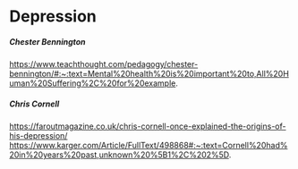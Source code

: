 

# Depression


##### Chester Bennington
https://www.teachthought.com/pedagogy/chester-bennington/#:~:text=Mental%20health%20is%20important%20to,All%20Human%20Suffering%2C%20for%20example.

##### Chris Cornell
https://faroutmagazine.co.uk/chris-cornell-once-explained-the-origins-of-his-depression/
https://www.karger.com/Article/FullText/498868#:~:text=Cornell%20had%20in%20years%20past,unknown%20%5B1%2C%202%5D.



